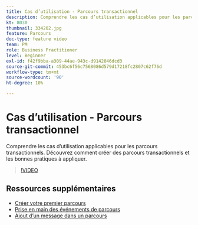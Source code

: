 ```yaml
---
title: Cas d’utilisation - Parcours transactionnel
description: Comprendre les cas d’utilisation applicables pour les parcours transactionnels. Découvrez comment créer des parcours transactionnels et les bonnes pratiques à appliquer.
kt: 8030
thumbnail: 334202.jpg
feature: Parcours
doc-type: feature video
team: PM
role: Business Practitioner
level: Beginner
exl-id: f42f9bba-a309-44ae-943c-d9142046dcd3
source-git-commit: 453bc6f56c7568086d579d17218fc2807c62f76d
workflow-type: tm+mt
source-wordcount: '90'
ht-degree: 10%

---
```


# Cas d’utilisation - Parcours transactionnel

Comprendre les cas d’utilisation applicables pour les parcours transactionnels. Découvrez comment créer des parcours transactionnels et les bonnes pratiques à appliquer.

>[!VIDEO](https://video.tv.adobe.com/v/334202?quality=12)

## Ressources supplémentaires

* [Créer votre premier parcours](https://experienceleague.adobe.com/docs/journey-optimizer/using/orchestrate-journeys/create-journey/journey-gs.html)
* [Prise en main des événements de parcours](https://experienceleague.adobe.com/docs/journey-optimizer/using/orchestrate-journeys/about-journey-building/about-journey-activities.html)
* [Ajout d’un message dans un parcours](https://experienceleague.adobe.com/docs/journey-optimizer/using/orchestrate-journeys/about-journey-building/journeys-message.html)
